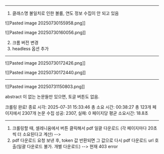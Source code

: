 

---
1. 클래스명 불일치로 인한 볼륨, 연도 정보 수집이 안 되고 있음

![[Pasted image 20250730155958.png]]

![[Pasted image 20250730160056.png]]

2. 크롬 버전 변경
3. headless 옵션 추가

---
![[Pasted image 20250730172426.png]]

![[Pasted image 20250730172440.png]]



----
![[Pasted image 20250731150803.png]]

abstract 이 없는 논문들만 있으면, 토글 버튼도 없음.



크롤링 완료!
종료 시각: 2025-07-31 15:33:46
총 소요 시간: 00:38:27
총 123개 페이지에서 2307개 논문 수집
성공: 2307, 실패: 0
페이지당 평균 소요시간: 18.8초

---
1. 크롤링할 때, 셀레니움에서 버튼 클릭해서 pdf 일괄 다운로드 (각 페이지마다 20초씩 더 소요된다고 계산)  --> 
2. pdf 다운로드 요청 보낸 후, token 값 반환되면 그 값으로 다시 pdf 다운로드 url 호출(일괄 다운로드 불가. 개별 다운로드) --> 현재 403 error

